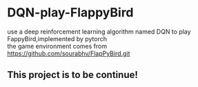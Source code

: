 # DQN-play-FlappyBird
use a deep reinforcement learning algorithm named DQN to play FappyBird,implemented by pytorch  
the game environment comes from https://github.com/sourabhv/FlapPyBird.git
## This project is to be continue!
